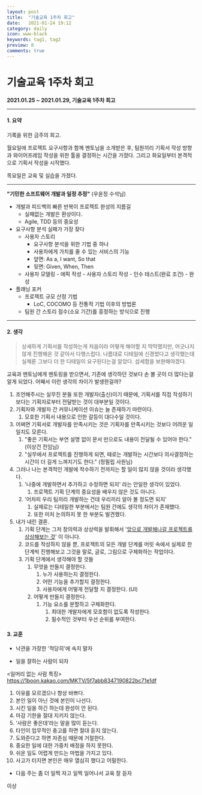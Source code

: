 ```yaml
---
layout: post
title:  "기술교육 1주차 회고"
date:   2021-01-24 19:12
category: daily
icon: www-black
keywords: tag1, tag2
preview: 0
comments: true
---
```




# 기술교육 1주차 회고



**2021.01.25 ~ 2021.01.29, 기술교육 1주차 회고**

---

#### 1. 요약

기록을 위한 금주의 회고. 

월요일에 프로젝트 요구사항과 함께 멘토님을 소개받은 후, 팀원끼리 기획서 작성 방향과 와이어프레임 작성을 위한 툴을 결정하는 시간을 가졌다. 그리고 화요일부터 본격적으로 기획서 작성을 시작했다.

목요일은 교육 및 실습을 가졌다.

---

**"기민한 소프트웨어 개발과 일정 추정"** (우윤정 수석님)

- 개발과 피드백의 빠른 반복이 프로젝트 완성의 지름길
  - 실패없는 개발은 환상이다.
  - Agile, TDD 등의 중요성
- 요구사항 분석 실패가 가장 잦다
  - 사용자 스토리
    - 요구사항 분석을 위한 기법 중 하나
    - 사용자에게 가치를 줄 수 있는 서비스의 기능
    - 앞면: As a, I want, So that
    - 뒷면: Given, When, Then
  - 사용자 모델링 - 에픽 작성 - 사용자 스토리 작성 - 인수 테스트(완료 조건) - 완성
- 플래닝 포커
  - 프로젝트 규모 산정 기법
    - LoC, COCOMO 등 전통적 기법 이후의 방법론
  - 팀원 간 스토리 점수(소요 기간)를 흥정하는 방식으로 진행

---



#### 2. 생각

> 상세하게 기획서를 작성하는게 처음이라 어떻게 해야할 지 막막했지만, 어긋나지 않게 진행해온 것 같아서 다행스럽다. 나름대로 디테일에 신경썼다고 생각했는데 실제론 그보다 더 한 디테일이 요구된다는걸 알았다. 섬세함을 보완해야겠다. 

교육과 멘토님에게 멘토링을 받으면서, 기존에 생각하던 것보다 손 볼 곳이 더 많다는걸 알게 되었다.
어째서 이런 생각의 차이가 발생한걸까?

1. 조언해주시는 실무진 분들 또한 개발자(출신)이기 때문에, 기획서를 직접 작성하기보다는 기획자로부터 전달받는 것이 대부분일 것이다.
2. 기획자와 개발자 간 커뮤니케이션 이슈는 늘 존재하기 마련이다.
   1. 모호한 기획서 내용으로 인한 갈등이 대다수일 것이다.
3. 어쩌면 기획서로 개발자를 만족시키는 것은 기획자를 만족시키는 것보다 어려운 일일지도 모른다.
   1. "좋은 기획서는 부연 설명 없이 문서 만으로도 내용이 전달될 수 있어야 한다." (이상건 전임님)
   2. "실무에서 프로젝트를 진행하게 되면, 때로는 개발하는 시간보다 의사결정하는 시간이 더 길게 느껴지기도 한다." (정필립 사원님)
4. 그러나 나는 본격적인 개발에 착수하기 전까지는 할 일이 많지 않을 것이라 생각했다.
   1. '나중에 개발하면서 추가하고 수정하면 되지' 라는 안일한 생각이 있었다.
      1. 프로젝트 기획 단계의 중요성을 배우지 않은 것도 아니다.
   2. '어차피 우리 팀끼리 개발하는 건데 우리끼리 알아 볼 정도면 되지'
      1. 실제로는 디테일한 부분에서는 팀원 간에도 생각의 차이가 존재했다.
      2. 또한 미처 논의하지 못 한 부분도 발견했다.
5. 내가 내린 결론.
   1. 기획 단계는 그저 창의력과 상상력을 발휘해서 '<u>앞으로 개발해나갈 프로젝트를 상상해보는 것</u>' 이 아니다. 
   2. 코드를 작성하지 않을 뿐, 프로젝트의 모든 개발 단계를 머릿 속에서 실제로 한 단계씩 진행해보고 그것을 말로, 글로, 그림으로 구체화하는 작업이다.
   3. 기획 단계에서 생각해야 할 것들
      1. 무엇을 만들지 결정한다.
         1. 누가 사용하는지 결정한다.
         2. 어떤 기능을 추가할지 결정한다.
         3. 사용자에게 어떻게 전달할 지 결정한다. (UI)
      2. 어떻게 만들지 결정한다.
         1. 기능 요소를 분할하고 구체화한다.
            1. 최대한 개발자에게 모호함이 없도록 작성한다.
            2. 필수적인 것부터 우선 순위를 부여한다.



#### 3. 교훈

- 낙관을 가장한 '적당히'에 속지 말자

- 일을 잘하는 사람이 되자

<일머리 없는 사람 특징> https://1boon.kakao.com/MKTV/5f7abb8347190822bc71e1df

1. 이유를 모르겠으나 항상 바쁘다.
2. 본인 일이 아닌 것에 본인이 나선다.
3. 시킨 일을 하긴 하는데 완성이 안 된다.
4. 마감 기한을 절대 지키지 않는다.
5. ‘사람은 좋은데’라는 말을 많이 듣는다.
6. 타인이 업무적인 충고를 하면 절대 듣지 않는다.
7. 도와준다고 하면 자존심 때문에 거절한다.
8. 중요한 일에 대한 가중치 배정을 하지 못한다.
9. 쉬운 일도 어렵게 만드는 마법을 가지고 있다.
10. 사고가 터지면 본인은 매우 열심히 했다고 어필한다.


- 다음 주는 좀 더 일찍 자고 일찍 일어나서 교육 잘 듣자

이상
